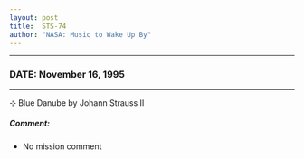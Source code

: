 ```yaml
---
layout: post
title:  STS-74
author: "NASA: Music to Wake Up By"
---
```


----
### DATE: November 16, 1995
----
⊹ Blue Danube by Johann Strauss II

##### Comment:
* No mission comment
